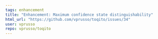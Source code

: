 ```yaml
---
tags: enhancement
title: "Enhancement: Maximum confidence state distinguishability"
html_url: "https://github.com/vprusso/toqito/issues/34"
user: vprusso
repo: vprusso/toqito
---
```


